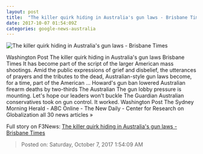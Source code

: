 ```yaml
---
layout: post
title:  "The killer quirk hiding in Australia's gun laws - Brisbane Times"
date: 2017-10-07 01:54:09Z
categories: google-news-australia
---
```


![The killer quirk hiding in Australia's gun laws - Brisbane Times](https://static.ffx.io/images/$width_800,$height_450/t_crop_fill/t_quality_best,f_auto/bd8e6d0e822a4a7b6d01de943d7563842b083764)

Washington Post The killer quirk hiding in Australia's gun laws Brisbane Times It has become part of the script of the larger American mass shootings. Amid the public expressions of grief and disbelief, the utterances of prayers and the tributes to the dead, Australian-style gun laws become, for a time, part of the American ... Howard's gun ban lowered Australian firearm deaths by two-thirds The Australian The gun lobby pressure is mounting. Let's hope our leaders won't buckle The Guardian Australian conservatives took on gun control. It worked. Washington Post The Sydney Morning Herald - ABC Online - The New Daily - Center for Research on Globalization all 30 news articles »


Full story on F3News: [The killer quirk hiding in Australia's gun laws - Brisbane Times](http://www.f3nws.com/n/aKmqYF)

> Posted on: Saturday, October 7, 2017 1:54:09 AM
